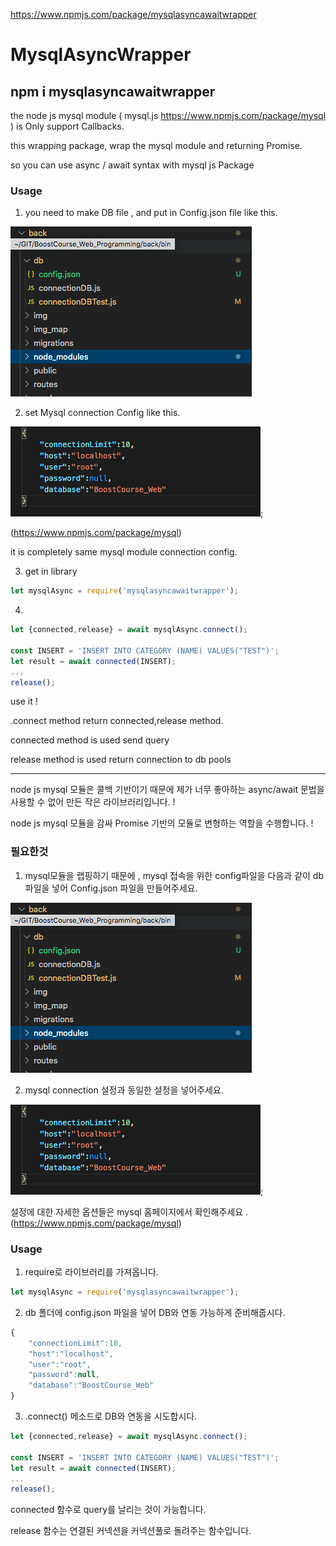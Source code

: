 https://www.npmjs.com/package/mysqlasyncawaitwrapper

# MysqlAsyncWrapper

## npm i mysqlasyncawaitwrapper


the node js mysql module ( mysql.js https://www.npmjs.com/package/mysql ) is Only support Callbacks.

this wrapping package, wrap the mysql module and returning Promise.

so you can use async / await syntax with mysql js Package

### Usage

1. you need to make DB file , and put in Config.json file like this.

![file](./images/FilePlacement.png)

2. set Mysql connection Config like this.


![file](./images/Config.png);


(https://www.npmjs.com/package/mysql) 

it is completely same mysql module connection config.

3. get in library

```js
let mysqlAsync = require('mysqlasyncawaitwrapper');
```

4. 

```js
let {connected,release} = await mysqlAsync.connect();

const INSERT = 'INSERT INTO CATEGORY (NAME) VALUES("TEST")';
let result = await connected(INSERT);
...
release();
```


use it !

.connect method return connected,release method.

connected method is  used send query

release method is used return connection to db pools

<hr/>

node js mysql 모듈은 콜백 기반이기 때문에 제가 너무 좋아하는 async/await 문법을 사용할 수 없어 만든 작은 라이브러리입니다. !

node js mysql 모듈을 감싸 Promise 기반의 모듈로 변형하는 역할을 수행합니다. !

### 필요한것

1. mysql모듈을 랩핑하기 때문에 , mysql 접속을 위한 config파일을 다음과 같이 db 파일을 넣어 Config.json 파일을 만들어주세요.

![file](./images/FilePlacement.png)

2. mysql connection 설정과 동일한 설정을 넣어주세요.

![file](./images/Config.png);

설정에 대한 자세한 옵션들은 mysql 홈페이지에서 확인해주세요 . (https://www.npmjs.com/package/mysql)

### Usage

1. require로 라이브러리를 가져옵니다.
```js
let mysqlAsync = require('mysqlasyncawaitwrapper');
```

2. db 폴더에 config.json 파일을 넣어 DB와 연동 가능하게 준비해줍시다.

```js
{
    "connectionLimit":10,
    "host":"localhost",
    "user":"root",
    "password":null,
    "database":"BoostCourse_Web"
}
```

3. .connect() 메소드로 DB와 연동을 시도합시다.

```js
let {connected,release} = await mysqlAsync.connect();

const INSERT = 'INSERT INTO CATEGORY (NAME) VALUES("TEST")';
let result = await connected(INSERT);
...
release();
```


connected 함수로 query를 날리는 것이 가능합니다.

release 함수는 연결된 커넥션을 커넥션풀로 돌려주는 함수입니다.
